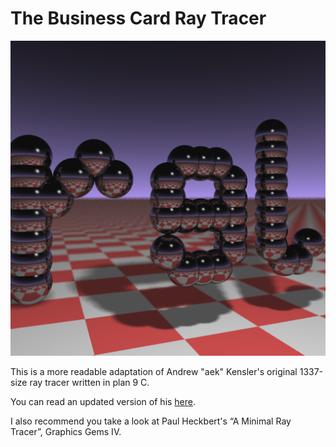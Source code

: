 # The Business Card Ray Tracer

![png version of the ppm output image](rgl.png "6.out | ppm -e9t | topng")

This is a more readable adaptation of Andrew "aek" Kensler's original
1337-size ray tracer written in plan 9 C.

You can read an updated version of his
[here](http://eastfarthing.com/blog/2016-01-12-card/).

I also recommend you take a look at Paul Heckbert's “A Minimal Ray
Tracer”, Graphics Gems IV.

